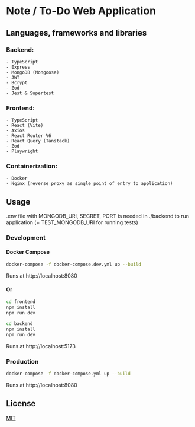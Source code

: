 # Note / To-Do Web Application

## Languages, frameworks and libraries

### Backend:

    - TypeScript
    - Express
    - MongoDB (Mongoose)
    - JWT
    - Bcrypt
    - Zod
    - Jest & Supertest

### Frontend:

    - TypeScript
    - React (Vite)
    - Axios
    - React Router V6
    - React Query (Tanstack)
    - Zod
    - Playwright

### Containerization:

    - Docker
    - Nginx (reverse proxy as single point of entry to application)

## Usage

.env file with MONGODB_URI, SECRET, PORT is needed in ./backend to run application (+ TEST_MONGODB_URI for running tests)

### Development

#### Docker Compose

```bash
docker-compose -f docker-compose.dev.yml up --build
```

Runs at http://localhost:8080

#### Or

```bash
cd frontend
npm install
npm run dev

cd backend
npm install
npm run dev
```

Runs at http://localhost:5173

### Production

```bash
docker-compose -f docker-compose.yml up --build
```

Runs at http://localhost:8080

## License

[MIT](https://choosealicense.com/licenses/mit/)
